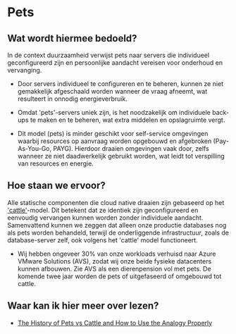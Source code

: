# Pets

## Wat wordt hiermee bedoeld?

In de context duurzaamheid verwijst pets naar servers die individueel geconfigureerd zijn en persoonlijke aandacht vereisen voor onderhoud en vervanging.

- Door servers individueel te configureren en te beheren, kunnen ze niet gemakkelijk afgeschaald worden wanneer de vraag afneemt, wat resulteert in onnodig energieverbruik.

- Omdat 'pets'-servers uniek zijn, is het noodzakelijk om individuele back-ups te maken en te beheren, wat extra middelen en opslagruimte vergt.

- Dit model (pets) is minder geschikt voor self-service omgevingen waarbij resources op aanvraag worden opgebouwd en afgebroken (Pay-As-You-Go, PAYG). Hierdoor draaien omgevingen vaak door, zelfs wanneer ze niet daadwerkelijk gebruikt worden, wat leidt tot verspilling van resources en energie.

## Hoe staan we ervoor?

Alle statische componenten die cloud native draaien zijn gebaseerd op het ['cattle'](wiki.html?page=cattle)-model. Dit betekent dat ze identiek zijn geconfigureerd en eenvoudig vervangen kunnen worden zonder individuele aandacht. Samenvattend kunnen we zeggen dat alleen onze productie databases nog als pets worden behandeld, terwijl de onderliggende infrastructuur, zoals de database-server zelf, ook volgens het 'cattle' model functioneert.

- Wij hebben ongeveer 30% van onze workloads verhuisd naar Azure VMware Solutions (AVS), zodat wij onze beide fysieke datacenters kunnen afbouwen. Zie AVS als een dierenpension vol met pets. De komende twee jaar worden de pets of uitgefaseerd of omgebouwd tot cattle.

## Waar kan ik hier meer over lezen?
- <a href="https://cloudscaling.com/blog/cloud-computing/the-history-of-pets-vs-cattle/">The History of Pets vs Cattle and How to Use the Analogy Properly</a>







